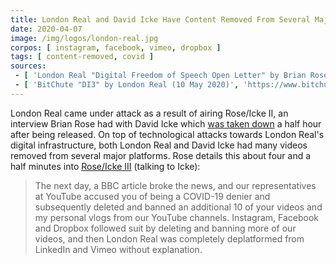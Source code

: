```yaml
---
title: London Real and David Icke Have Content Removed From Several Major Platforms
date: 2020-04-07
image: /img/logos/london-real.jpg
corpos: [ instagram, facebook, vimeo, dropbox ]
tags: [ content-removed, covid ]
sources:
 - [ 'London Real "Digital Freedom of Speech Open Letter" by Brian Rose (13 May 2020)', 'https://londonreal.tv/digital-freedom-of-speech-open-letter/' ]
 - [ 'BitChute "DI3" by London Real (10 May 2020)', 'https://www.bitchute.com/video/BFA8mH7wxjE1/' ]
---
```


London Real came under attack as a result of airing Rose/Icke II, an interview Brian Rose had with David Icke which [was taken down](/e/youtube-removes-rose-icke-ii/) a half hour after being released.
On top of technological attacks towards London Real's digital infrastructure, both London Real and David Icke had many videos removed from several major platforms.
Rose details this about four and a half minutes into [Rose/Icke III](https://www.bitchute.com/video/BFA8mH7wxjE1/) (talking to Icke):
> The next day, a BBC article broke the news, and our representatives at YouTube accused you of being a COVID-19 denier and subsequently deleted and banned an additional 10 of your videos and my personal vlogs from our YouTube channels.
> Instagram, Facebook and Dropbox followed suit by deleting and banning more of our videos, and then London Real was completely deplatformed from LinkedIn and Vimeo without explanation.
